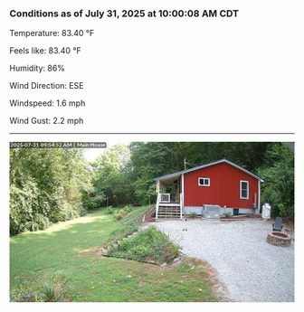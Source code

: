 ### Conditions as of July 31, 2025 at 10:00:08 AM CDT 

Temperature: 83.40 &deg;F

Feels like: 83.40 &deg;F

Humidity: 86%

Wind Direction: ESE

Windspeed: 1.6 mph

Wind Gust: 2.2 mph

---

<img src="./images/latest.jpeg"/>

